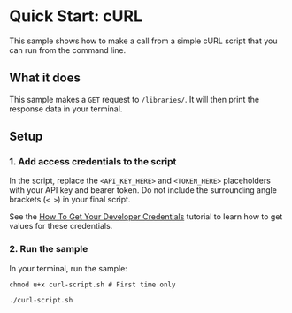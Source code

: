 # Quick Start: cURL

This sample shows how to make a call from a simple cURL script that you can run from the command line.

## What it does

This sample makes a `GET` request to `/libraries/`. It will then print the response data in your terminal.

## Setup

### 1. Add access credentials to the script

In the script, replace the `<API_KEY_HERE>` and `<TOKEN_HERE>` placeholders with your API key and bearer token. Do not include the surrounding angle brackets (`< >`) in your final script.

See the [How To Get Your Developer Credentials](https://www.adobe.io/creative-cloud-libraries/docs/integrate/setup/developer-credentials/) tutorial to learn how to get values for these credentials.

### 2. Run the sample

In your terminal, run the sample:

```shell
chmod u+x curl-script.sh # First time only

./curl-script.sh
```
